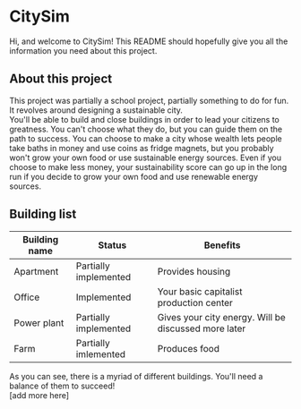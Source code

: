 
# CitySim  
Hi, and welcome to CitySim! This README should hopefully give you all the information you need about this project.  
## About this project  
This project was partially a school project, partially something to do for fun. It revolves around designing a sustainable city.  
You'll be able to build and close buildings in order to lead your citizens to greatness. You can't choose what they do, but you can guide them on the path to success.
You can choose to make a city whose wealth lets people take baths in money and use coins as fridge magnets, but you probably won't grow your own food or use sustainable energy sources. Even if you choose to make less money, your sustainability score can go up in the long run if you decide to grow your own food and use renewable energy sources.
## Building list  
|Building name|Status|Benefits|  
|--|--|--|  
|Apartment|Partially implemented|Provides housing|  
|Office|Implemented|Your basic capitalist production center|  
|Power plant|Partially implemented|Gives your city energy. Will be discussed more later|    
|Farm|Partially imlemented|Produces food|  
  
As you can see, there is a myriad of different buildings. You'll need a balance of them to succeed!  
[add more here] 
